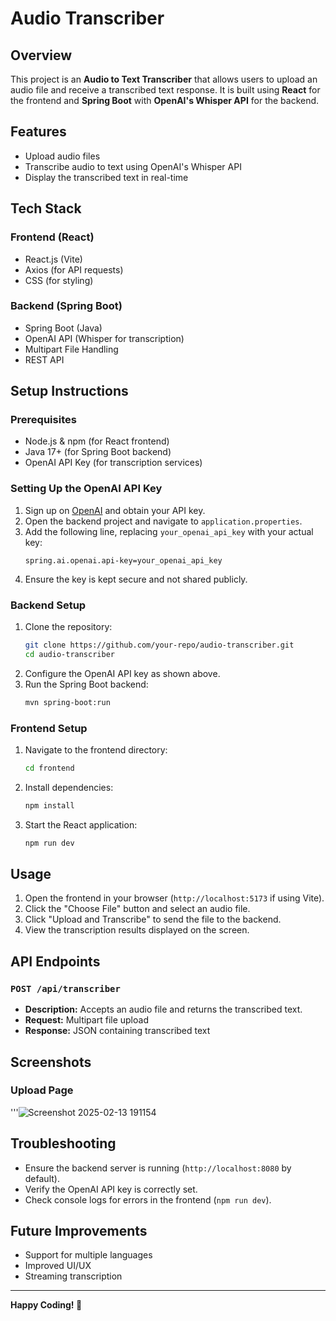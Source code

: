 # Audio Transcriber

## Overview
This project is an **Audio to Text Transcriber** that allows users to upload an audio file and receive a transcribed text response. It is built using **React** for the frontend and **Spring Boot** with **OpenAI's Whisper API** for the backend.

## Features
- Upload audio files
- Transcribe audio to text using OpenAI's Whisper API
- Display the transcribed text in real-time

## Tech Stack
### Frontend (React)
- React.js (Vite)
- Axios (for API requests)
- CSS (for styling)

### Backend (Spring Boot)
- Spring Boot (Java)
- OpenAI API (Whisper for transcription)
- Multipart File Handling
- REST API

## Setup Instructions

### Prerequisites
- Node.js & npm (for React frontend)
- Java 17+ (for Spring Boot backend)
- OpenAI API Key (for transcription services)

### Setting Up the OpenAI API Key
1. Sign up on [OpenAI](https://openai.com/) and obtain your API key.
2. Open the backend project and navigate to `application.properties`.
3. Add the following line, replacing `your_openai_api_key` with your actual key:
   ```properties
   spring.ai.openai.api-key=your_openai_api_key
   ```
4. Ensure the key is kept secure and not shared publicly.

### Backend Setup
1. Clone the repository:
   ```sh
   git clone https://github.com/your-repo/audio-transcriber.git
   cd audio-transcriber
   ```
2. Configure the OpenAI API key as shown above.
3. Run the Spring Boot backend:
   ```sh
   mvn spring-boot:run
   ```

### Frontend Setup
1. Navigate to the frontend directory:
   ```sh
   cd frontend
   ```
2. Install dependencies:
   ```sh
   npm install
   ```
3. Start the React application:
   ```sh
   npm run dev
   ```

## Usage
1. Open the frontend in your browser (`http://localhost:5173` if using Vite).
2. Click the "Choose File" button and select an audio file.
3. Click "Upload and Transcribe" to send the file to the backend.
4. View the transcription results displayed on the screen.

## API Endpoints
### `POST /api/transcriber`
- **Description:** Accepts an audio file and returns the transcribed text.
- **Request:** Multipart file upload
- **Response:** JSON containing transcribed text

## Screenshots
### Upload Page
'''![Screenshot 2025-02-13 191154](https://github.com/user-attachments/assets/29305d5d-d548-4e66-b477-75ae3a6dd45f)

## Troubleshooting
- Ensure the backend server is running (`http://localhost:8080` by default).
- Verify the OpenAI API key is correctly set.
- Check console logs for errors in the frontend (`npm run dev`).

## Future Improvements
- Support for multiple languages
- Improved UI/UX
- Streaming transcription

---
**Happy Coding! 🚀**

